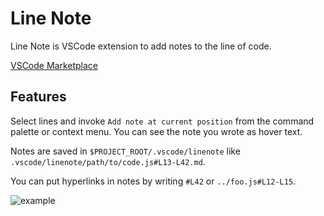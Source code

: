 # Line Note

Line Note is VSCode extension to add notes to the line of code.

[VSCode Marketplace](https://marketplace.visualstudio.com/items?itemName=tkrkt.linenote)

## Features

Select lines and invoke `Add note at current position` from the command palette or context menu.
You can see the note you wrote as hover text.

Notes are saved in `$PROJECT_ROOT/.vscode/linenote` like `.vscode/linenote/path/to/code.js#L13-L42.md`.

You can put hyperlinks in notes by writing `#L42` or `../foo.js#L12-L15`.

![example](https://i.imgur.com/KlQtCsL.gif)
